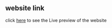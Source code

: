 ## website link
click [here](https://suspicious-keller-5fb09a.netlify.app/) to see the Live preview of the website
